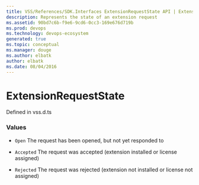 ```yaml
---
title: VSS/References/SDK.Interfaces ExtensionRequestState API | Extensions for Visual Studio Team Services
description: Represents the state of an extension request
ms.assetid: 90bd7c6b-f9e6-9cd6-0cc3-169e676d719b
ms.prod: devops
ms.technology: devops-ecosystem
generated: true
ms.topic: conceptual
ms.manager: douge
ms.author: elbatk
author: elbatk
ms.date: 08/04/2016
---
```


# ExtensionRequestState

Defined in vss.d.ts

### Values

* `Open` The request has been opened, but not yet responded to

* `Accepted` The request was accepted (extension installed or license assigned)

* `Rejected` The request was rejected (extension not installed or license not assigned)

